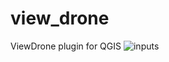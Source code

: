 # view_drone
ViewDrone plugin for QGIS
![inputs](https://github.com/H-W-LANGE/view_drone/assets/135021163/64f7e631-7f8d-49c8-a7bc-7de027d58aa2)
